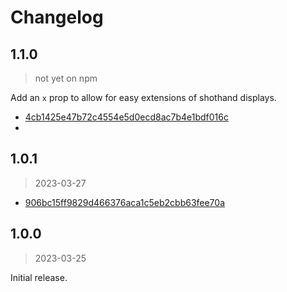 Changelog
===

## 1.1.0

> not yet on npm

Add an `x` prop to allow for easy extensions of shothand displays.

* [4cb1425e47b72c4554e5d0ecd8ac7b4e1bdf016c](https://github.com/mhkeller/notify/commit/4cb1425e47b72c4554e5d0ecd8ac7b4e1bdf016c)
*
## 1.0.1

> 2023-03-27

* [906bc15ff9829d466376aca1c5eb2cbb63fee70a](https://github.com/mhkeller/notify/commit/906bc15ff9829d466376aca1c5eb2cbb63fee70a)

## 1.0.0

> 2023-03-25

Initial release.
